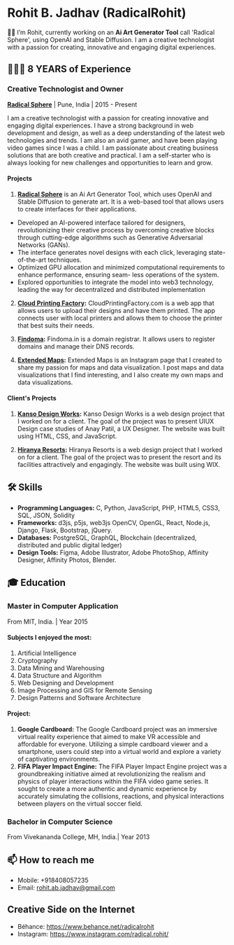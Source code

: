 Rohit B. Jadhav (RadicalRohit)
===============

👋🏼 I’m Rohit, currently working on an **Ai Art Generator Tool**  call 'Radical Sphere', using OpenAI and Stable Diffusion. 
I am a creative technologist with a passion for creating, innovative and engaging digital experiences.



## 👨🏻‍💻 8 YEARS of Experience 

### Creative Technologist and Owner
**[Radical Sphere](https://www.RadicalSphere.com/)** | Pune, India | 2015 - Present

I am a creative technologist with a passion for creating innovative and engaging digital experiences. I have a strong background in web development and design, as well as a deep understanding of the latest web technologies and trends. I am also an avid gamer, and have been playing video games since I was a child. I am passionate about creating business solutions that are both creative and practical. I am a self-starter who is always looking for new challenges and opportunities to learn and grow.


#### Projects
1. **[Radical Sphere](https://www.RadicalSphere.com/)** is an Ai Art Generator Tool, which uses OpenAI and Stable Diffusion to generate art. It is a web-based tool that allows users to create interfaces for their applications.
- Developed an AI-powered interface tailored for designers, revolutionizing their creative process by overcoming creative blocks through cutting-edge algorithms such as Generative Adversarial Networks (GANs).
- The interface generates novel designs with each click, leveraging state-of-the-art techniques.
- Optimized GPU allocation and minimized computational requirements to enhance performance, ensuring seam- less operations of the system.
- Explored opportunities to integrate the model into web3 technology, leading the way for decentralized and distributed implementation

   

2. **[Cloud Printing Factory](https://www.cloudprintingfactory.com/):** CloudPrintingFactory.com is a web app that allows users to upload their designs and have them printed. The app connects user with local printers and allows them to choose the printer that best suits their needs.

3. **[Findoma](https://www.findoma.in/):** Findoma.in is a domain registrar. It allows users to register domains and manage their DNS records.

4. **[Extended Maps](https://www.instagram.com/extendedmaps/):** Extended Maps is an Instagram page that I created to share my passion for maps and data visualization. I post maps and data visualizations that I find interesting, and I also create my own maps and data visualizations.


#### Client's Projects
1. **[Kanso Design Works](https://kansodesignworks.co/):** Kanso Design Works is a web design project that I worked on for a client. The goal of the project was to present UIUX Design case studies of Anay Patil, a UX Designer. The website was built using HTML, CSS, and JavaScript.

2. **[Hiranya Resorts](https://www.hiranyaresorts.com/):** Hiranya Resorts is a web design project that I worked on for a client. The goal of the project was to present the resort and its facilities attractively and engagingly. The website was built using WIX.


## 🛠 Skills
- **Programming Languages:** C, Python, JavaScript, PHP, HTML5, CSS3, SQL, JSON, Solidity 
- **Frameworks:** d3js, p5js, web3js OpenCV, OpenGL, React, Node.js, Django, Flask, Bootstrap, jQuery.
- **Databases:** PostgreSQL, GraphQL, Blockchain (decentralized, distributed and public digital ledger)
- **Design Tools:** Figma, Adobe Illustrator, Adobe PhotoShop, Affinity Designer, Affinity Photos, Blender.

## 🎓 Education

### Master in Computer Application
From MIT, India. | Year 2015 

#### Subjects I enjoyed the most:
  1. Artificial Intelligence
  2. Cryptography
  3. Data Mining and Warehousing
  4. Data Structure and Algorithm
  5. Web Designing and Development
  6. Image Processing and GIS for Remote Sensing
  7. Design Patterns and Software Architecture


#### Project:
  1. **Google Cardboard:** The Google Cardboard project was an immersive virtual reality experience that aimed to make VR accessible and affordable for everyone. Utilizing a simple cardboard viewer and a smartphone, users could step into a virtual world and explore a variety of captivating environments.
  2. **FIFA Player Impact Engine:** The FIFA Player Impact Engine project was a groundbreaking initiative aimed at revolutionizing the realism and physics of player interactions within the FIFA video game series. It sought to create a more authentic and dynamic experience by accurately simulating the collisions, reactions, and physical interactions between players on the virtual soccer field.

### Bachelor in Computer Science
From Vivekananda College, MH, India.| Year 2013




## 📫 How to reach me
- Mobile: +918408057235
- Email: rohit.ab.jadhav@gmail.com


## Creative Side on the Internet
- Béhance: https://www.behance.net/radicalrohit
- Instagram: https://www.instagram.com/radical.rohit/




